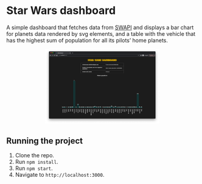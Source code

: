 # Star Wars dashboard
A simple dashboard that fetches data from [SWAPI](https://swapi.py4e.com/) and displays a bar chart for planets data rendered by svg elements, and a table with the vehicle that has the highest sum of population for all its pilots’ home planets. 

<p align="center"><img src="assets/screenshot.png" width="300" /></p>

## Running the project
1. Clone the repo.
1. Run `npm install`.
1. Run `npm start`.
1. Navigate to `http://localhost:3000`.
